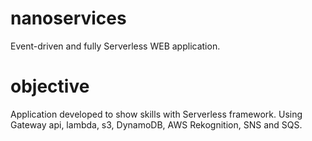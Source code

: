 # nanoservices
Event-driven and fully Serverless WEB application.

# objective

Application developed to show skills with Serverless framework.
Using Gateway api, lambda, s3, DynamoDB, AWS Rekognition, SNS and SQS.
